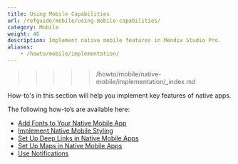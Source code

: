 ```yaml
---
title: Using Mobile Capabilities
url: /refguide/mobile/using-mobile-capabilities/
category: Mobile
weight: 40
description: Implement native mobile features in Mendix Studio Pro.
aliases:
    - /howto/mobile/implementation/
---
```


>>>>> /howto/mobile/native-mobile/implementation/_index.md

How-to's in this section will help you implement key features of native apps.

The following how-to’s are available here:

* [Add Fonts to Your Native Mobile App](/howto/mobile/native-custom-fonts/)
* [Implement Native Mobile Styling](/howto/mobile/native-styling/)
* [Set Up Deep Links in Native Mobile Apps](/howto/mobile/native-deep-link/)
* [Set Up Maps in Native Mobile Apps](/howto/mobile/how-to-maps/)
* [Use Notifications](/howto/mobile/notifications/)